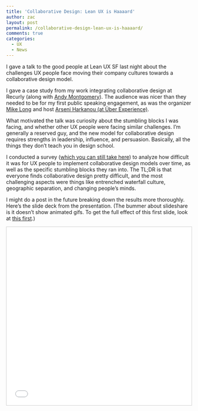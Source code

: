 ```yaml
---
title: 'Collaborative Design: Lean UX is Haaaard'
author: zac
layout: post
permalink: /collaborative-design-lean-ux-is-haaaard/
comments: true
categories:
  - UX
  - News
---
```

I gave a talk to the good people at Lean UX SF last night about the challenges UX people face moving their company cultures towards a collaborative design model.

<!-- more -->
<div class="anchor-offset" id="more"></div>

I gave a case study from my work integrating collaborative design at Recurly (along with [Andy Montgomery][1]). The audience was nicer than they needed to be for my first public speaking engagement, as was the organizer [Mike Long][2] and host [Arseni Harkanou (at Über Experience)][3].

What motivated the talk was curiosity about the stumbling blocks I was facing, and whether other UX people were facing similar challenges. I&#8217;m generally a reserved guy, and the new model for collaborative design requires strengths in leadership, influence, and persuasion. Basically, all the things they don&#8217;t teach you in design school.

I conducted a survey ([which you can still take here][4]) to analyze how difficult it was for UX people to implement collaborative design models over time, as well as the specific stumbling blocks they ran into. The TL;DR is that everyone finds collaborative design pretty difficult, and the most challenging aspects were things like entrenched waterfall culture, geographic separation, and changing people&#8217;s minds.

I might do a post in the future breaking down the results more thoroughly. Here&#8217;s the slide deck from the presentation. (The bummer about slideshare is it doesn&#8217;t show animated gifs. To get the full effect of this first slide, look at [this first][5].)

<p><iframe src="//www.slideshare.net/slideshow/embed_code/20455008" width="595" height="485" frameborder="0" marginwidth="0" marginheight="0" scrolling="no" style="border:1px solid #CCC; border-width:1px; margin-bottom:5px; max-width: 100%;" allowfullscreen> </iframe></p>

 [1]: https://twitter.com/mntgmry
 [2]: http://mblongii.com/
 [3]: http://uberexperience.com/
 [4]: http://www.surveymonkey.com/s/K8R73NC
 [5]: http://media.giphy.com/media/wRJTsNX9T47yU/original.gif